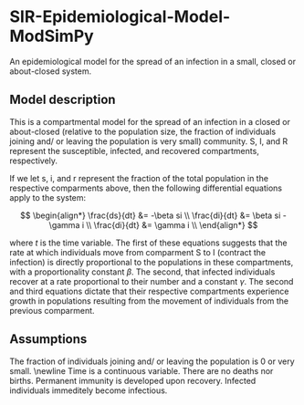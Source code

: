 # SIR-Epidemiological-Model-ModSimPy
An epidemiological model for the spread of an infection in a small, closed or about-closed system.


## Model description 

This is a compartmental model for the spread of an infection in a closed or about-closed (relative to the population size, the fraction of individuals joining and/ or leaving the population is very small) community. S, I, and R represent the susceptible, infected, and recovered compartments, respectively.

If we let s, i, and r represent the fraction of the total population in the respective comparments above, then the following differential equations apply to the system:

$$
\begin{align*} 
\frac{ds}{dt} &= -\beta si \\
\frac{di}{dt} &= \beta si - \gamma i \\
\frac{di}{dt} &= \gamma i \\
\end{align*}
$$

where $t$ is the time variable.
The first of these equations suggests that the rate at which individuals move from comparment S to I (contract the infection) is directly proportional to the populations in these compartments, with a proportionality constant $\beta$. The second, that infected individuals recover at a rate proportional to their number and a constant $\gamma$. The second and third equations dictate that their respective compartments experience growth in populations resulting from the movement of individuals from the previous comparment.

## Assumptions
The fraction of individuals joining and/ or leaving the population is 0 or very small. \newline
Time is a continuous variable.
There are no deaths nor births.
Permanent immunity is developed upon recovery.
Infected individuals immeditely become infectious.
